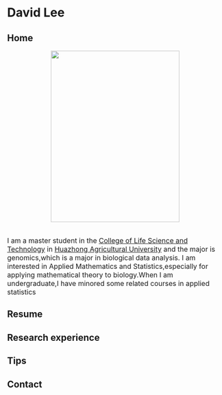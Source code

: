 # David Lee

## Home
<div align=center>
<img src="https://user-images.githubusercontent.com/47686371/152751653-98d7a9bd-7757-4681-b7c9-b2d62e575d51.png" width="300px" height="400px" />
</div>
<br>

<font size=3>

  I am a master student in the [College of Life Science and Technology](http://lst.hzau.edu.cn/) in [Huazhong Agricultural University](http://www.hzau.edu.cn/) and the major is genomics,which is a major in biological data analysis. I am interested in Applied Mathematics and Statistics,especially for applying mathematical theory to biology.When I am undergraduate,I have minored some related courses in applied statistics 

</font>



## Resume


## Research experience

## Tips

## Contact
